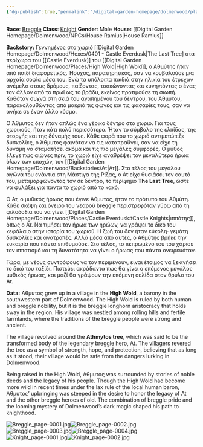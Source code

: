 ```yaml
---
{"dg-publish":true,"permalink":"/digital-garden-homepage/dolmenwood/player-characters/athmytos-mathsin/"}
---
```


**Race**: [Breggle](https://www.dolmenwood.necroticgnome.com/rules/doku.php?id=breggle)
**Class**: [Knight](https://www.dolmenwood.necroticgnome.com/rules/doku.php?id=knight)
**Gende**r: Male
**House:** [[Digital Garden Homepage/Dolmenwood/NPCs/House Ramius\|House Ramius]]

**Backstory:**
Γεννημένος στο χωριό [[Digital Garden Homepage/Dolmenwood/Hexes/0401 - Castle Everdusk\|The Last Tree] στα περίχωρα του [[Castle Everdusk]] του [[Digital Garden Homepage/Dolmenwood/Places/High Wold\|High Wold]], ο Αθμύτης ήταν από παιδί διαφορετικός. Ήσυχος, παρατηρητικός, σαν να κουβαλούσε μια αρχαία σοφία μέσα του. Ενώ τα υπόλοιπα παιδιά στην ηλικία του έτρεχαν ανέμελα στους δρόμους, παίζοντας, τσακώνοντας και κυνηγιόντας ο ένας τον άλλον από το πρωί ως το βράδυ, εκείνος προτιμούσε τη σιωπή. Καθόταν συχνά στη σκιά του αγαπημένου του δέντρου, του Άθμυτου, παρακολουθώντας από μακριά τις φωνές και τις φασαρίες τους, σαν να ανήκε σε έναν άλλο κόσμο. 

Ο Άθμυτος δεν ήταν απλώς ένα γέρικο δέντρο στο χωριό. Για τους χωρικούς, ήταν κάτι πολύ περισσότερο. Ήταν το σύμβολο της ελπίδας, της στοργής και της δύναμής τους. Κάθε φορά που το χωριό αντιμετώπιζε δυσκολίες, ο Άθμυτος φαινόταν να τις καταπραΰνει, σαν να είχε τη δύναμη να σταματήσει ακόμα και τις πιο μεγάλες συμφορές. Ο μύθος έλεγε πως αιώνες πριν, το χωριό είχε αναθρέψει τον μεγαλύτερο ήρωα όλων των εποχών, τον [[Digital Garden Homepage/Dolmenwood/Backstories/Ατ\|Ατ]]. Στο τέλος του μεγάλου αγώνα του ενάντια στη Μάστιγα της Ρίζας, ο Ατ είχε θυσιάσει τον εαυτό του, μεταμορφώνοντάς τον σε δέντρο, το περίφημο **The Last Tree**, ώστε να φυλάξει για πάντα το χωριό από το κακό. 

Ο Ατ, ο μυθικός ήρωας που έγινε Άθμυτος, ήταν το πρότυπο του Αθμύτη. Κάθε σκέψη και όνειρο του νεαρού breggle περιστρεφόταν γύρω από τη φιλοδοξία του να γίνει [[Digital Garden Homepage/Dolmenwood/Places/Castle Everdusk#Castle Knights\|ιππότης]], όπως ο Ατ. Να τιμήσει τον ήρωα των ηρώων, να γράψει το δικό του κεφάλαιο στην ιστορία του χωριού. Η ζωή του δεν ήταν εύκολη· γεμάτη δυσκολίες και ανατροπές. Αλλά μέσα από αυτές, ο Αθμύτης βρήκε την ευκαιρία που πάντα επιθυμούσε. Στο τέλος, το πεπρωμένο του του χάρισε τον ιπποτισμό και τη δυνατότητα να γίνει ο ήρωας που πάντα ονειρευόταν. 

Τώρα, με νέους συντρόφους να τον περιμένουν, είναι έτοιμος να ξεκινήσει το δικό του ταξίδι. Πιστεύει ακράδαντα πως θα γίνει ο επόμενος μεγάλος μυθικός ήρωας, και μαζί θα γράψουν την επόμενη σελίδα στον θρύλο του Ατ. 

**Data:**
Αθμυτος grew up in a village in the **High Wold**, a barony in the southwestern part of Dolmenwood. The High Wold is ruled by both human and breggle nobility, but it is the breggle longhorn aristocracy that holds sway in the region. His village was nestled among rolling hills and fertile farmlands, where the traditions of the breggle people were strong and ancient.

The village revolved around the **Athmytos tree**, which was said to be the transformed body of the legendary breggle hero, At. The villagers revered the tree as a symbol of strength, hope, and protection, believing that as long as it stood, their village would be safe from the dangers lurking in Dolmenwood.

Being raised in the High Wold, Αθμυτος was surrounded by stories of noble deeds and the legacy of his people. Though the High Wold had become more wild in recent times under the lax rule of the local human baron, Αθμυτος’ upbringing was steeped in the desire to honor the legacy of At and the other breggle heroes of old. The combination of breggle pride and the looming mystery of Dolmenwood’s dark magic shaped his path to knighthood.

![Breggle_page-0001.jpg](/img/user/Digital%20Garden%20Homepage/Dolmenwood/Images-PDFs/Breggle_page-0001.jpg)![Breggle_page-0002.jpg](/img/user/Digital%20Garden%20Homepage/Dolmenwood/Images-PDFs/Breggle_page-0002.jpg)![Breggle_page-0003.jpg](/img/user/Digital%20Garden%20Homepage/Dolmenwood/Images-PDFs/Breggle_page-0003.jpg)![Breggle_page-0004.jpg](/img/user/Digital%20Garden%20Homepage/Dolmenwood/Images-PDFs/Breggle_page-0004.jpg)![Knight_page-0001.jpg](/img/user/Digital%20Garden%20Homepage/Dolmenwood/Images-PDFs/Knight_page-0001.jpg)![Knight_page-0002.jpg](/img/user/Digital%20Garden%20Homepage/Dolmenwood/Images-PDFs/Knight_page-0002.jpg)